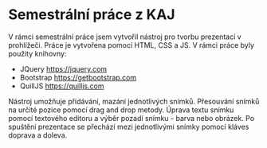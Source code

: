 # Semestrální práce z KAJ
V rámci semestrální práce jsem vytvořil nástroj pro tvorbu prezentací v prohlížeči. Práce je vytvořena pomocí HTML, CSS a JS. V rámci práce byly použity knihovny:
* JQuery https://jquery.com
* Bootstrap https://getbootstrap.com
* QuillJS https://quilljs.com

Nástroj umožňuje přidávání, mazání jednotlivých snímků. Přesouvání snímků na určité pozice pomocí drag and drop metody. Úprava textu snímku pomocí textového editoru a výběr pozadí snímku - barva nebo obrázek. Po spuštění prezentace se přechází mezi jednotlivými snímky pomocí kláves doprava a doleva.
